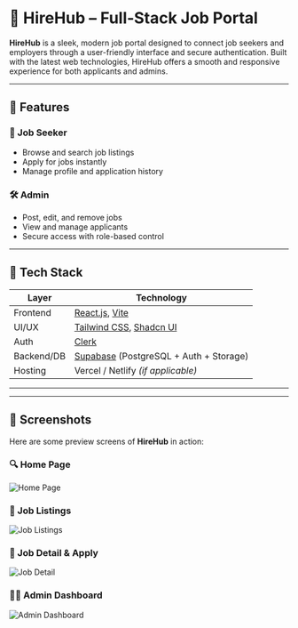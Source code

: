 # 💼 HireHub – Full‑Stack Job Portal

**HireHub** is a sleek, modern job portal designed to connect job seekers and employers through a user-friendly interface and secure authentication. Built with the latest web technologies, HireHub offers a smooth and responsive experience for both applicants and admins.

---

## 🚀 Features

### 👤 Job Seeker
- Browse and search job listings
- Apply for jobs instantly
- Manage profile and application history

### 🛠 Admin
- Post, edit, and remove jobs
- View and manage applicants
- Secure access with role-based control

---

## 🧱 Tech Stack

| Layer       | Technology                                      |
|-------------|--------------------------------------------------|
| Frontend    | [React.js](https://react.dev/), [Vite](https://vitejs.dev/) |
| UI/UX       | [Tailwind CSS](https://tailwindcss.com/), [Shadcn UI](https://ui.shadcn.com/) |
| Auth        | [Clerk](https://clerk.dev/)                      |
| Backend/DB  | [Supabase](https://supabase.com/) (PostgreSQL + Auth + Storage) |
| Hosting     | Vercel / Netlify *(if applicable)*              |

---
---

## 📸 Screenshots

Here are some preview screens of **HireHub** in action:

### 🔍 Home Page
![Home Page](./screenshots/homepage.png)

### 💼 Job Listings
![Job Listings](./screenshots/job-listings.png)

### 📝 Job Detail & Apply
![Job Detail](./screenshots/job-detail.png)

### 👨‍💼 Admin Dashboard
![Admin Dashboard](./screenshots/admin-dashboard.png)




